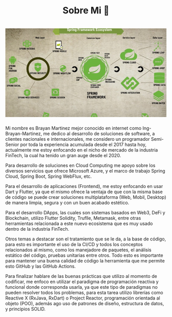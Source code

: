 <h1 align="center"> Sobre Mi 👋</h1>

<h1 align="center">
  <img src="https://github.com/Ing-Brayan-Martinez/Ing-Brayan-Martinez/blob/master/docs/spring-ecosystem-750x410.jpg" alt="Code" width="800"/>
</h1>

Mi nombre es Brayan Martinez mejor conocido en internet como Ing-Brayan-Martinez, me dedico al desarrollo de soluciones 
de software, a clientes nacionales e internacionales, me considero un programador Semi-Senior por toda la experiencia 
acumulada desde el 2017 hasta hoy, actualmente me estoy enfocando en el nicho de mercado de la industria FinTech, la 
cual ha tenido un gran auge desde el 2020.

Para desarrollo de soluciones en Cloud Computing me apoyo sobre los diversos servicios que ofrece Microsoft Azure, y 
el marco de trabajo Spring Cloud, Spring Boot, Spring WebFlux, etc.

Para el desarrollo de aplicaciones (Frontend), me estoy enfocando en usar Dart y Flutter, ya que el mismo ofrece la 
ventaja de que con la misma base de código se puede crear soluciones multiplataforma (Web, Mobil, Desktop) de manera 
limpia, segura y con un buen acabado estético.

Para el desarrollo DApps, las cuales son sistemas basados en Web3, DeFi y Blockchain, utilizo Flutter Solidity, Truflle,
Metamask, entre otras herramientas relacionada a este nuevo ecosistema que es muy usado dentro de la industria FinTech.

Otros temas a destacar son el tratamiento que se le da, a la base de código, para esto es importante el uso de la CI/CD 
y todos los conceptos relacionados al mismo, como los manejadore de paquetes, el análisis estático del código, pruebas 
unitarias entre otros. Todo esto es importante para mantener una buena calidad de código la herramienta que me permite 
esto GitHub y las GitHub Actions.

Para finalizar hablare de las buenas prácticas que utilizo al momento de codificar, me enfoco en utilizar el paradigma 
de programación reactiva y funcional donde corresponda usarla, ya que este tipo de paradigmas no pueden resolver todos 
los problemas, para esta tarea utilizo librerías como Reactive X (RxJava, RxDart) o Project Reactor, programación 
orientada al objeto (POO), además ago uso de patrones de diseño, estructura de datos, y principios SOLID.

